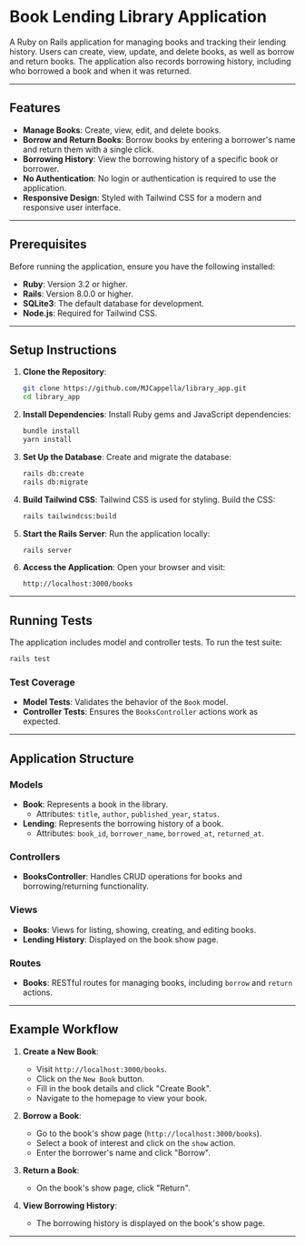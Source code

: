 # Book Lending Library Application

A Ruby on Rails application for managing books and tracking their lending history. Users can create, view, update, and delete books, as well as borrow and return books. The application also records borrowing history, including who borrowed a book and when it was returned.

---

## Features

- **Manage Books**: Create, view, edit, and delete books.
- **Borrow and Return Books**: Borrow books by entering a borrower's name and return them with a single click.
- **Borrowing History**: View the borrowing history of a specific book or borrower.
- **No Authentication**: No login or authentication is required to use the application.
- **Responsive Design**: Styled with Tailwind CSS for a modern and responsive user interface.

---

## Prerequisites

Before running the application, ensure you have the following installed:

- **Ruby**: Version 3.2 or higher.
- **Rails**: Version 8.0.0 or higher.
- **SQLite3**: The default database for development.
- **Node.js**: Required for Tailwind CSS.

---

## Setup Instructions

1. **Clone the Repository**:
   ```bash
   git clone https://github.com/MJCappella/library_app.git
   cd library_app
   ```

2. **Install Dependencies**:
   Install Ruby gems and JavaScript dependencies:
   ```bash
   bundle install
   yarn install
   ```

3. **Set Up the Database**:
   Create and migrate the database:
   ```bash
   rails db:create
   rails db:migrate
   ```

4. **Build Tailwind CSS**:
   Tailwind CSS is used for styling. Build the CSS:
   ```bash
   rails tailwindcss:build
   ```

5. **Start the Rails Server**:
   Run the application locally:
   ```bash
   rails server
   ```

6. **Access the Application**:
   Open your browser and visit:
   ```
   http://localhost:3000/books
   ```

---

## Running Tests

The application includes model and controller tests. To run the test suite:

```bash
rails test
```

### Test Coverage
- **Model Tests**: Validates the behavior of the `Book` model.
- **Controller Tests**: Ensures the `BooksController` actions work as expected.

---

## Application Structure

### Models
- **Book**: Represents a book in the library.
  - Attributes: `title`, `author`, `published_year`, `status`.
- **Lending**: Represents the borrowing history of a book.
  - Attributes: `book_id`, `borrower_name`, `borrowed_at`, `returned_at`.

### Controllers
- **BooksController**: Handles CRUD operations for books and borrowing/returning functionality.

### Views
- **Books**: Views for listing, showing, creating, and editing books.
- **Lending History**: Displayed on the book show page.

### Routes
- **Books**: RESTful routes for managing books, including `borrow` and `return` actions.

---

## Example Workflow

1. **Create a New Book**:
   - Visit `http://localhost:3000/books`.
   - Click on the `New Book` button. 
   - Fill in the book details and click "Create Book".
   - Navigate to the homepage to view your book.

2. **Borrow a Book**:
   - Go to the book's show page (`http://localhost:3000/books`).
   - Select a book of interest and click on the `show` action.
   - Enter the borrower's name and click "Borrow".

3. **Return a Book**:
   - On the book's show page, click "Return".

4. **View Borrowing History**:
   - The borrowing history is displayed on the book's show page.

---